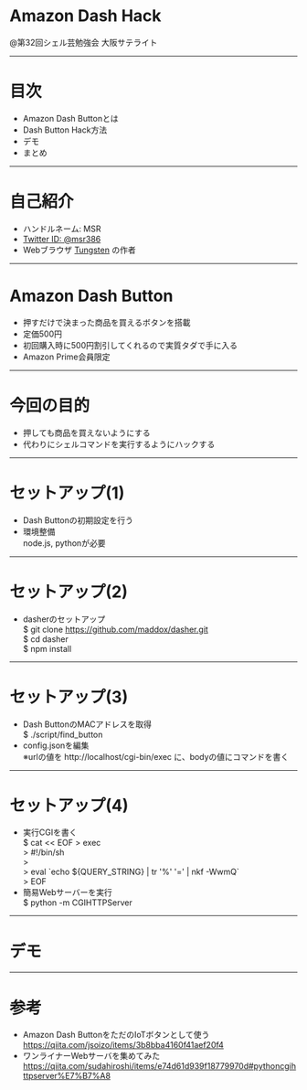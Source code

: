 # Amazon Dash Hack

@第32回シェル芸勉強会 大阪サテライト

---
# 目次
* Amazon Dash Buttonとは
* Dash Button Hack方法
* デモ
* まとめ

---
# 自己紹介

* ハンドルネーム: MSR
 * [Twitter ID: @msr386](https://twitter.com/msr386)
* Webブラウザ [Tungsten](https://app.tungsten-start.net/) の作者

---
# Amazon Dash Button

* 押すだけで決まった商品を買えるボタンを搭載
* 定価500円
* 初回購入時に500円割引してくれるので実質タダで手に入る
* Amazon Prime会員限定

---
# 今回の目的

* 押しても商品を買えないようにする
* 代わりにシェルコマンドを実行するようにハックする

---
# セットアップ(1)

* Dash Buttonの初期設定を行う
* 環境整備  
  node.js, pythonが必要

---
# セットアップ(2)

* dasherのセットアップ  
$ git clone  https://github.com/maddox/dasher.git  
$ cd dasher  
$ npm install

---
# セットアップ(3)

* Dash ButtonのMACアドレスを取得  
$ ./script/find_button
* config.jsonを編集  
※urlの値を http://localhost/cgi-bin/exec に、bodyの値にコマンドを書く

---
# セットアップ(4)

* 実行CGIを書く  
$ cat << EOF > exec  
\> #!/bin/sh  
\>  
\> eval \`echo ${QUERY_STRING} | tr '%' '=' | nkf -WwmQ\`  
\> EOF
* 簡易Webサーバーを実行  
$ python -m CGIHTTPServer

---
# デモ

---
# 参考

* Amazon Dash ButtonをただのIoTボタンとして使う  
https://qiita.com/jsoizo/items/3b8bba4160f41aef20f4
* ワンライナーWebサーバを集めてみた  
https://qiita.com/sudahiroshi/items/e74d61d939f18779970d#pythoncgihttpserver%E7%B7%A8
